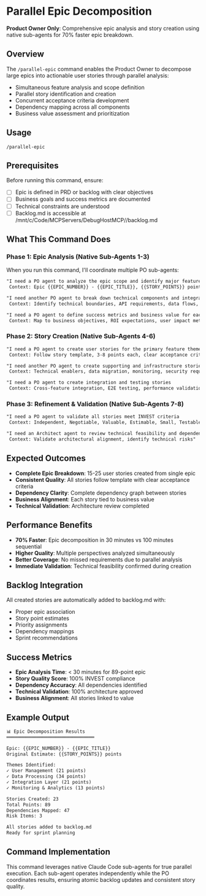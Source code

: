 # Parallel Epic Decomposition

**Product Owner Only**: Comprehensive epic analysis and story creation using native sub-agents for 70% faster epic breakdown.

## Overview

The `/parallel-epic` command enables the Product Owner to decompose large epics into actionable user stories through parallel analysis:
- Simultaneous feature analysis and scope definition
- Parallel story identification and creation
- Concurrent acceptance criteria development
- Dependency mapping across all components
- Business value assessment and prioritization

## Usage

```
/parallel-epic
```

## Prerequisites

Before running this command, ensure:
- [ ] Epic is defined in PRD or backlog with clear objectives
- [ ] Business goals and success metrics are documented
- [ ] Technical constraints are understood
- [ ] Backlog.md is accessible at /mnt/c/Code/MCPServers/DebugHostMCP//backlog.md

## What This Command Does

### Phase 1: Epic Analysis (Native Sub-Agents 1-3)
When you run this command, I'll coordinate multiple PO sub-agents:

```markdown
"I need a PO agent to analyze the epic scope and identify major feature themes
 Context: Epic {{EPIC_NUMBER}} - {{EPIC_TITLE}}, {{STORY_POINTS}} points, identify 4-6 major themes"

"I need another PO agent to break down technical components and integration points
 Context: Identify technical boundaries, API requirements, data flows, and system touchpoints"

"I need a PO agent to define success metrics and business value for each theme
 Context: Map to business objectives, ROI expectations, user impact metrics"
```

### Phase 2: Story Creation (Native Sub-Agents 4-6)
```markdown
"I need a PO agent to create user stories for the primary feature theme
 Context: Follow story template, 3-8 points each, clear acceptance criteria, INVEST compliant"

"I need another PO agent to create supporting and infrastructure stories
 Context: Technical enablers, data migration, monitoring, security requirements"

"I need a PO agent to create integration and testing stories
 Context: Cross-feature integration, E2E testing, performance validation"
```

### Phase 3: Refinement & Validation (Native Sub-Agents 7-8)
```markdown
"I need a PO agent to validate all stories meet INVEST criteria
 Context: Independent, Negotiable, Valuable, Estimable, Small, Testable"

"I need an Architect agent to review technical feasibility and dependencies
 Context: Validate architectural alignment, identify technical risks"
```

## Expected Outcomes

- **Complete Epic Breakdown**: 15-25 user stories created from single epic
- **Consistent Quality**: All stories follow template with clear acceptance criteria
- **Dependency Clarity**: Complete dependency graph between stories
- **Business Alignment**: Each story tied to business value
- **Technical Validation**: Architecture review completed

## Performance Benefits

- **70% Faster**: Epic decomposition in 30 minutes vs 100 minutes sequential
- **Higher Quality**: Multiple perspectives analyzed simultaneously
- **Better Coverage**: No missed requirements due to parallel analysis
- **Immediate Validation**: Technical feasibility confirmed during creation

## Backlog Integration

All created stories are automatically added to backlog.md with:
- Proper epic association
- Story point estimates
- Priority assignments
- Dependency mappings
- Sprint recommendations

## Success Metrics

- **Epic Analysis Time**: < 30 minutes for 89-point epic
- **Story Quality Score**: 100% INVEST compliance
- **Dependency Accuracy**: All dependencies identified
- **Technical Validation**: 100% architecture approved
- **Business Alignment**: All stories linked to value

## Example Output

```markdown
📊 Epic Decomposition Results
════════════════════════════════

Epic: {{EPIC_NUMBER}} - {{EPIC_TITLE}}
Original Estimate: {{STORY_POINTS}} points

Themes Identified:
✓ User Management (21 points)
✓ Data Processing (34 points)
✓ Integration Layer (21 points)
✓ Monitoring & Analytics (13 points)

Stories Created: 23
Total Points: 89
Dependencies Mapped: 47
Risk Items: 3

All stories added to backlog.md
Ready for sprint planning
```

## Command Implementation

This command leverages native Claude Code sub-agents for true parallel execution. Each sub-agent operates independently while the PO coordinates results, ensuring atomic backlog updates and consistent story quality.